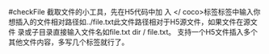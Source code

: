 #checkFile
截取文件的小工具，先在H5代码中加
入<coco> </ coco>标签标签中输入你想插入的文件相对路径如../file.txt此文件路径相对于H5源文件，如果文件在源文件
录或子目录直接输入文件名如file.txt dir / file.txt。
支持一个H5文件插入多个其他文件内容，多写几个标签就行了。
